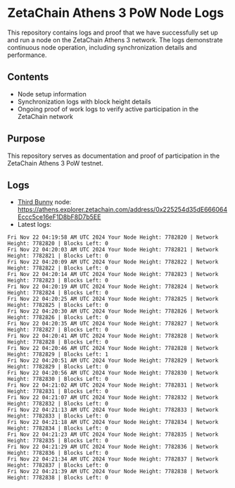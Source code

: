 # ZetaChain Athens 3 PoW Node Logs
This repository contains logs and proof that we have successfully set up and run a node on the ZetaChain Athens 3 network. The logs demonstrate continuous node operation, including synchronization details and performance.

## Contents
- Node setup information
- Synchronization logs with block height details
- Ongoing proof of work logs to verify active participation in the ZetaChain network

## Purpose
This repository serves as documentation and proof of participation in the ZetaChain Athens 3 PoW testnet.

## Logs

- [Third Bunny](https://thirdbunny.xyz/) node: https://athens.explorer.zetachain.com/address/0x225254d35dE666064Eccc5ce16eF1D8bF8D7b5EE
- Latest logs:
```
Fri Nov 22 04:19:58 AM UTC 2024 Your Node Height: 7782820 | Network Height: 7782820 | Blocks Left: 0
Fri Nov 22 04:20:03 AM UTC 2024 Your Node Height: 7782821 | Network Height: 7782821 | Blocks Left: 0
Fri Nov 22 04:20:09 AM UTC 2024 Your Node Height: 7782822 | Network Height: 7782822 | Blocks Left: 0
Fri Nov 22 04:20:14 AM UTC 2024 Your Node Height: 7782823 | Network Height: 7782823 | Blocks Left: 0
Fri Nov 22 04:20:19 AM UTC 2024 Your Node Height: 7782824 | Network Height: 7782824 | Blocks Left: 0
Fri Nov 22 04:20:25 AM UTC 2024 Your Node Height: 7782825 | Network Height: 7782825 | Blocks Left: 0
Fri Nov 22 04:20:30 AM UTC 2024 Your Node Height: 7782826 | Network Height: 7782826 | Blocks Left: 0
Fri Nov 22 04:20:35 AM UTC 2024 Your Node Height: 7782827 | Network Height: 7782827 | Blocks Left: 0
Fri Nov 22 04:20:41 AM UTC 2024 Your Node Height: 7782828 | Network Height: 7782828 | Blocks Left: 0
Fri Nov 22 04:20:46 AM UTC 2024 Your Node Height: 7782828 | Network Height: 7782829 | Blocks Left: 1
Fri Nov 22 04:20:51 AM UTC 2024 Your Node Height: 7782829 | Network Height: 7782829 | Blocks Left: 0
Fri Nov 22 04:20:56 AM UTC 2024 Your Node Height: 7782830 | Network Height: 7782830 | Blocks Left: 0
Fri Nov 22 04:21:02 AM UTC 2024 Your Node Height: 7782831 | Network Height: 7782831 | Blocks Left: 0
Fri Nov 22 04:21:07 AM UTC 2024 Your Node Height: 7782832 | Network Height: 7782832 | Blocks Left: 0
Fri Nov 22 04:21:13 AM UTC 2024 Your Node Height: 7782833 | Network Height: 7782833 | Blocks Left: 0
Fri Nov 22 04:21:18 AM UTC 2024 Your Node Height: 7782834 | Network Height: 7782834 | Blocks Left: 0
Fri Nov 22 04:21:23 AM UTC 2024 Your Node Height: 7782835 | Network Height: 7782835 | Blocks Left: 0
Fri Nov 22 04:21:29 AM UTC 2024 Your Node Height: 7782836 | Network Height: 7782836 | Blocks Left: 0
Fri Nov 22 04:21:34 AM UTC 2024 Your Node Height: 7782837 | Network Height: 7782837 | Blocks Left: 0
Fri Nov 22 04:21:39 AM UTC 2024 Your Node Height: 7782838 | Network Height: 7782838 | Blocks Left: 0
```
